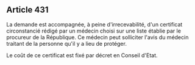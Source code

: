 Article 431
----
La demande est accompagnée, à peine d'irrecevabilité, d'un certificat
circonstancié rédigé par un médecin choisi sur une liste établie par le
procureur de la République. Ce médecin peut solliciter l'avis du médecin
traitant de la personne qu'il y a lieu de protéger.

Le coût de ce certificat est fixé par décret en Conseil d'Etat.
